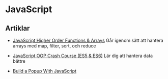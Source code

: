# JavaScript

## Artiklar

- [JavaScript Higher Order Functions & Arrays](https://www.youtube.com/watch?v=rRgD1yVwIvE) Går igenom sätt att hantera arrays med map, filter, sort, och reduce

- [JavaScript OOP Crash Course (ES5 & ES6)](https://www.youtube.com/watch?v=vDJpGenyHaA) Lär dig att hantera data bättre

- [Build a Popup With JavaScript](https://www.youtube.com/watch?v=MBaw_6cPmAw)
